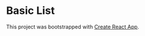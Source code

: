 # Basic List

This project was bootstrapped with [Create React App](https://github.com/facebook/create-react-app).
